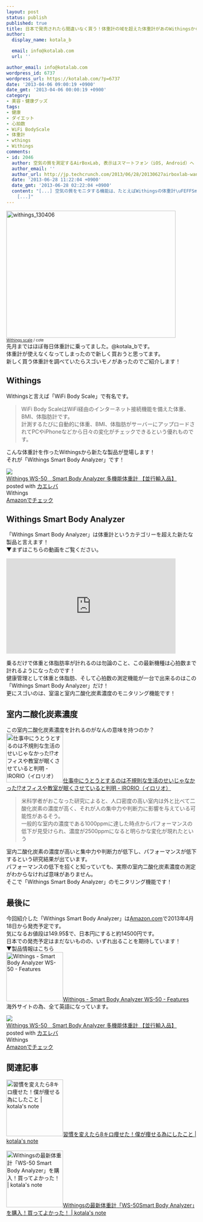 ```yaml
---
layout: post
status: publish
published: true
title: 日本で発売されたら間違いなく買う！体重計の域を超えた体重計があのWithingsから登場！
author:
  display_name: kotala_b

  email: info@kotalab.com
  url: ''

author_email: info@kotalab.com
wordpress_id: 6737
wordpress_url: https://kotalab.com/?p=6737
date: '2013-04-06 09:00:19 +0900'
date_gmt: '2013-04-06 00:00:19 +0900'
category:
- 美容・健康グッズ
tags:
- 健康
- ダイエット
- 心拍数
- WiFi BodyScale
- 体重計
- wthings
- Withings
comments:
- id: 2046
  author: 空気の質を測定するAirBoxLab, 表示はスマートフォン（iOS, Android）へ | TechCrunch Japan
  author_email: ''
  author_url: http://jp.techcrunch.com/2013/06/28/20130627airboxlab-wants-to-tell-you-whats-in-the-air-youre-breathing-but-do-we-even-want-to-know/
  date: '2013-06-28 11:22:04 +0900'
  date_gmt: '2013-06-28 02:22:04 +0900'
  content: "[...] 空気の質をモニタする機能は、たとえばWithingsの体重計\uFEFFSmart Body Analyzerなどにもある。でもそれらはCO2とその経時変化量だけ、というものがほとんどだ。AirBoxLabは測定物質の種類が&hellip;た
    [...]"
---
```

<p><img src="https://kotalab.com/wp-content/uploads/withings_130406-448x336.jpg" alt="withings_130406" width="448" height="336" class="alignnone size-large wp-image-6740" /><br />
<span style="font-size:10px;"><a href="https://www.flickr.com/photos/cote/5328646713/" target="_blank">Withings scale</a> / cote</span><br />
先月まではほぼ毎日体重計に乗ってました。@kotala_bです。<br />
体重計が使えなくなってしまったので新しく買おうと思ってます。<br />
新しく買う体重計を調べていたらスゴいモノがあったのでご紹介します！<br />
</p>
<!--more-->
<h2>Withings</h2>
<p>Withingsと言えば「WiFi Body Scale」で有名です。</p>
<blockquote><p>WiFi Body ScaleはWiFi経由のインターネット接続機能を備えた体重、BMI、体脂肪計です。<br />
計測するたびに自動的に体重、BMI、体脂肪がサーバーにアップロードされてPCやiPhoneなどから日々の変化がチェックできるという優れものです。</p></blockquote>
<p>こんな体重計を作ったWithingsから新たな製品が登場します！<br />
それが「Withings Smart Body Analyzer」です！</p>
<div class="kaerebalink-box">
<div class="kaerebalink-image"><a href="https://www.amazon.co.jp/exec/obidos/ASIN/B00DIBEDZQ/same-22/ref=nosim/" rel="nofollow" target="_blank"><img src="https://images-fe.ssl-images-amazon.com/images/I/31rQcZYY9zL._SL160_.jpg" style="border: none;" /></a></div>
<div class="kaerebalink-info">
<div class="kaerebalink-name"><a href="https://www.amazon.co.jp/exec/obidos/ASIN/B00DIBEDZQ/same-22/ref=nosim/" rel="nofollow" target="_blank">Withings WS-50　Smart Body Analyzer 多機能体重計 【並行輸入品】</a>
<div class="kaerebalink-powered-date">posted with <a href="https://kaereba.com" rel="nofollow" target="_blank">カエレバ</a></div>
</div>
<div class="kaerebalink-detail"> Withings     </div>
<div class="kaerebalink-link1">
<div class="shoplinkamazon"><a href="https://www.amazon.co.jp/gp/search?keywords=WS-50&__mk_ja_JP=%83J%83%5E%83J%83i&tag=same-22" rel="nofollow" target="_blank" title="アマゾン" >Amazonでチェック</a></div>
</div>
</div>
<div class="booklink-footer"></div>
</div>
<h2>Withings Smart Body Analyzer</h2>
<p>「Withings Smart Body Analyzer」は体重計というカテゴリーを超えた新たな製品と言えます！<br />
▼まずはこちらの動画をご覧ください。</p>
<div class="video-container"><iframe width="448" height="252" src="http://www.youtube.com/embed/mcF-a-ovc9I?rel=0" frameborder="0" allowfullscreen></iframe></div>
<p>乗るだけで体重と体脂肪率が計れるのは勿論のこと、この最新機種は心拍数まで計れるようになったのです！<br />
健康管理として体重と体脂肪、そして心拍数の測定機能が一台で出来るのはこの「Withings Smart Body Analyzer」だけ！<br />
更にスゴいのは、室温と室内二酸化炭素濃度のモニタリング機能です！</p>
<h2>室内二酸化炭素濃度</h2>
<p>この室内二酸化炭素濃度を計れるのがなんの意味を持つのか？<br />
<a href="http://irorio.jp/asteroid-b-612/20121022/32859/" target="_blank"><img  class="alignleft" src="https://capture.heartrails.com/150x130?http://irorio.jp/asteroid-b-612/20121022/32859/" alt="仕事中にうとうとするのは不規則な生活のせいじゃなかった!?オフィスや教室が眠くさせていると判明 - IRORIO（イロリオ）" width="150" height="130" /></a><a href="http://irorio.jp/asteroid-b-612/20121022/32859/" target="_blank">仕事中にうとうとするのは不規則な生活のせいじゃなかった!?オフィスや教室が眠くさせていると判明 - IRORIO（イロリオ）</a><a href="https://b.hatena.ne.jp/entry/http://irorio.jp/asteroid-b-612/20121022/32859/" target="_blank"><img border="0" src="https://b.hatena.ne.jp/entry/image/http://irorio.jp/asteroid-b-612/20121022/32859/" alt="" /></a><br style="clear:both;" /></p>
<blockquote><p>米科学者がおこなった研究によると、人口密度の高い室内は外と比べて二酸化炭素の濃度が高く、それが人の集中力や判断力に影響を与えている可能性があるそう。<br />
一般的な室内の濃度である1000ppmに達した時点からパフォーマンスの低下が見受けられ、濃度が2500ppmになると明らかな変化が現れたという</p></blockquote>
<p>室内二酸化炭素の濃度が高いと集中力や判断力が低下し、パフォーマンスが低下するという研究結果が出ています。<br />
パフォーマンスの低下を招くと知っていても、実際の室内二酸化炭素濃度の測定がわからなければ意味がありません。<br />
そこで「Withings Smart Body Analyzer」のモニタリング機能です！</p>
<h2>最後に</h2>
<p>今回紹介した「Withings Smart Body Analyzer」は<a href="http://www.amazon.com/Withings-WS-50-Smart-Analyzer-Black/dp/B00BKRQ4E8/ref=sr_1_1?s=hpc&ie=UTF8&qid=1365179723&sr=1-1&keywords=withings" title="whitings WS-50 Smart Analyzer" target="_blank">Amazon.com</a>で2013年4月18日から発売予定です。<br />
気になるお値段は149.95$で、日本円にすると約14500円です。<br />
日本での発売予定はまだないものの、いずれ出ることを期待しています！<br />
▼製品情報はこちら<br />
<a href="http://www.withings.com/en/bodyanalyzer/features#anchor4" target="_blank"><img  class="alignleft" src="https://capture.heartrails.com/150x130?http://www.withings.com/en/bodyanalyzer/features#anchor4" alt="Withings - Smart Body Analyzer WS-50 - Features" width="150" height="130" /></a><a href="http://www.withings.com/en/bodyanalyzer/features#anchor4" target="_blank">Withings - Smart Body Analyzer WS-50 - Features</a><a href="https://b.hatena.ne.jp/entry/http://www.withings.com/en/bodyanalyzer/features#anchor4" target="_blank"><img border="0" src="https://b.hatena.ne.jp/entry/image/http://www.withings.com/en/bodyanalyzer/features#anchor4" alt="" /></a><br style="clear:both;" />海外サイトの為、全て英語になっています。</p>
<div class="kaerebalink-box">
<div class="kaerebalink-image"><a href="https://www.amazon.co.jp/exec/obidos/ASIN/B00DIBEDZQ/same-22/ref=nosim/" rel="nofollow" target="_blank"><img src="https://images-fe.ssl-images-amazon.com/images/I/31rQcZYY9zL._SL160_.jpg" style="border: none;" /></a></div>
<div class="kaerebalink-info">
<div class="kaerebalink-name"><a href="https://www.amazon.co.jp/exec/obidos/ASIN/B00DIBEDZQ/same-22/ref=nosim/" rel="nofollow" target="_blank">Withings WS-50　Smart Body Analyzer 多機能体重計 【並行輸入品】</a>
<div class="kaerebalink-powered-date">posted with <a href="https://kaereba.com" rel="nofollow" target="_blank">カエレバ</a></div>
</div>
<div class="kaerebalink-detail"> Withings     </div>
<div class="kaerebalink-link1">
<div class="shoplinkamazon"><a href="https://www.amazon.co.jp/gp/search?keywords=WS-50&__mk_ja_JP=%83J%83%5E%83J%83i&tag=same-22" rel="nofollow" target="_blank" title="アマゾン" >Amazonでチェック</a></div>
</div>
</div>
<div class="booklink-footer"></div>
</div>
<h2 class="rele">関連記事</h2>
<p><a href="https://kotalab.com/diet-8kg" target="_blank"><img  class="alignleft" src="https://kotalab.com/wp-content/uploads/diet_121122_03-448x336.png" alt="習慣を変えたら8キロ痩せた！僕が痩せる為にしたこと | kotala's note" width="150" /></a><a href="https://kotalab.com/diet-8kg" target="_blank">習慣を変えたら8キロ痩せた！僕が痩せる為にしたこと | kotala's note</a><br style="clear:both;" /><br />
<a href="https://kotalab.com/ws50-smart-body-analyzer" target="_blank"><img  class="alignleft" src="https://kotalab.com/wp-content/uploads/ws50_130726-448x296.jpg" alt="Withingsの最新体重計「WS-50 Smart Body Analyzer」を購入！買ってよかった！ | kotala's note" width="150" /></a><a href="https://kotalab.com/ws50-smart-body-analyzer" target="_blank">Withingsの最新体重計「WS-50Smart Body Analyzer」を購入！買ってよかった！ | kotala's note</a><br style="clear:both;" /></p>
